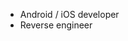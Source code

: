- Android / iOS developer
- Reverse engineer

<!---
fayharinn/fayharinn is a ✨ special ✨ repository because its `README.md` (this file) appears on your GitHub profile.
You can click the Preview link to take a look at your changes.
--->
